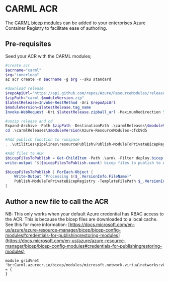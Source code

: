 # CARML ACR

The [CARML bicep modules](https://github.com/azure/resourcemodules) can be added to your enterprises Azure Container Registry to facilitate ease of authoring.

## Pre-requisites

Seed your ACR with the CARML modules;

```powershell
#create acr
$acrname="carml"
$rg="innerloop"
az acr create -n $acrname -g $rg --sku standard

#download release
$repoApiUrl="https://api.github.com/repos/Azure/ResourceModules/releases/latest"
$zipPath="carml-$moduleVersion.zip"
$latestRelease=Invoke-RestMethod -Uri $repoApiUrl
$moduleVersion=$latestRelease.tag_name
Invoke-WebRequest -Uri $latestRelease.zipball_url -MaximumRedirection 5 -OutFile $zipPath

#unzip release and cd
Expand-Archive -Path $zipPath -DestinationPath .\carmlReleases\$moduleVersion
cd .\carmlReleases\$moduleVersion\Azure-ResourceModules-cfcb9d5

#Add publish function to runspace
. .\utilities\pipelines\resourcePublish\Publish-ModuleToPrivateBicepRegistry.ps1

#Add files to ACR
$bicepFilesToPublish = Get-ChildItem -Path .\arm\ -Filter deploy.bicep -Recurse
write-output "$($bicepFilesToPublish.count) bicep files to publish to ACR $acrname in $rg"

$bicepFilesToPublish | ForEach-Object {
    Write-Output "Processing $($_.VersionInfo.FileName)"
    Publish-ModuleToPrivateBicepRegistry -TemplateFilePath $_.VersionInfo.FileName -ModuleVersion $moduleversion -BicepRegistryName $acrname -BicepRegistryRgName $rg
}
```

## Author a new file to call the ACR

NB: This only works when your default Azure credential has RBAC access to the ACR. This is because the bicep files are downloaded to a local cache.
See this for more information: [https://docs.microsoft.com/en-us/azure/azure-resource-manager/bicep/bicep-config-modules#credentials-for-publishingrestoring-modules](https://docs.microsoft.com/en-us/azure/azure-resource-manager/bicep/bicep-config-modules#credentials-for-publishingrestoring-modules)

```bicep
module gridVnet 'br:Carml.azurecr.io/bicep/modules/microsoft.network.virtualnetworks:v0.4.0' = {
}
```
